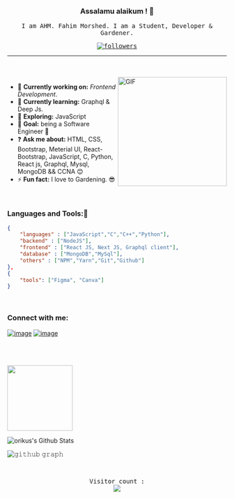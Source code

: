 <p align="center">
<!-- image was 300px -->
<!-- <img style="border-radius: 10px" src="torikus.jpg" width="250px"> -->

<h3 align="center">
Assalamu alaikum ! 👋
</h3>

<samp>
    <p align="center">I am AHM. Fahim Morshed. I am a Student, Developer & Gardener.</p>
    <p align="center">
    <a href="https://github.com/mdFahimMorshed"><img alt="followers" title="Follow me on Github" src="https://img.shields.io/github/followers/mdFahimMorshed?color=001935&style=for-the-badge&logo=github&label=Follow"/></a>
    </p>
</samp>
</p>

---

<br/>
<br/>


<!-- <img align="right" width=200px height=200px alt="side_sticker" src="https://media.giphy.com/media/TEnXkcsHrP4YedChhA/giphy.gif" /> -->

<img align="right" alt="GIF" width="250px" src="https://i.pinimg.com/originals/e4/26/70/e426702edf874b181aced1e2fa5c6cde.gif" />

- 🔭 **Currently working on:** *Frontend Development*.
- 📖 __Currently learning:__ Graphql & Deep Js.
- 🤔 __Exploring:__ JavaScript
- 🥅 __Goal:__ being a Software Engineer 💙 
- ❓ __Ask me about:__ HTML, CSS, Bootstrap, Meterial UI, React-Bootstrap, JavaScript, C, Python, React js, Graphql, Mysql, MongoDB && CCNA 😊 
- ⚡ __Fun fact:__ I love to Gardening. 😎 

<br/>

### Languages and Tools:🥱

```json
{
    "languages" : ["JavaScript","C","C++","Python"],
    "backend" : ["NodeJS"],
    "frontend" : ["React JS, Next JS, Graphql client"],
    "database" : ["MongoDB","MySql"],
    "others" : ["NPM","Yarn","Git","Github"]
},
{
    "tools": ["Figma", "Canva"]
}

```
<br/>

### Connect with me:

[![image](https://img.shields.io/badge/LinkedIn-0077B5?style=for-the-badge&logo=linkedin&logoColor=white)][linkedin]
[![image](https://img.shields.io/badge/Facebook-036ce4?style=for-the-badge&logo=Facebook&logoColor=white)][facebook]


<br/>
<br/>
<br/>

<!-- <a href="https://github.com/ehalt">
  <img align="left" src="https://github-readme-stats.vercel.app/api/top-langs/?username=mdFahimMorshed&theme=tokyonight" />
  </a> -->
  <img height= "150" src="https://github-readme-stats.vercel.app/api/top-langs/?username=mdFahimMorshed&theme=react&layout=compact" />

<br/>
<!-- <img align="left" alt="Fahim's Github Stats" src = "https://github-readme-stats.vercel.app/api?username=mdFahimMorshed&show_icons=true&theme=radical&count_private=true hide_border=ture" /> -->

![orikus's Github Stats](https://github-readme-stats.vercel.app/api?username=mdFahimMorshed&show_icons=true&include_all_commits=true)

![𝚐𝚒𝚝𝚑𝚞𝚋 𝚐𝚛𝚊𝚙𝚑](https://activity-graph.herokuapp.com/graph?username=mdFahimMorshed&theme=react-dark&hide_border=true&area=true)


<br/>

<samp>
    <p align="center"> 
        Visitor count : <br>
        <img src="https://profile-counter.glitch.me/mdFahimMorshed/count.svg" />
    </p>
</samp>


<!-- social links here -->

[facebook]:https://www.facebook.com/ahm.fahimmorshed
[linkedin]: https://www.linkedin.com/in/

